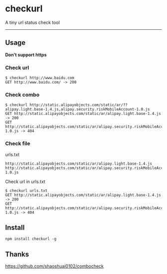 # checkurl

A tiny url status check tool

---


## Usage

**Don't support https**

### Check url

```
$ checkurl http://www.baidu.com
GET http://www.baidu.com/ -> 200
```

### Check combo

```
$ checkurl http://static.alipayobjects.com/static/ar/??alipay.light.base-1.4.js,alipay.security.riskMobileAccount-1.0.js
GET http://static.alipayobjects.com/static/ar/alipay.light.base-1.4.js -> 200
GET http://static.alipayobjects.com/static/ar/alipay.security.riskMobileAccount-1.0.js -> 404
```

### Check file

urls.txt

```
http://static.alipayobjects.com/static/ar/alipay.light.base-1.4.js
http://static.alipayobjects.com/static/ar/alipay.security.riskMobileAccount-1.0.js
```

Check url in urls.txt

```
$ checkurl urls.txt
GET http://static.alipayobjects.com/static/ar/alipay.light.base-1.4.js -> 200
GET http://static.alipayobjects.com/static/ar/alipay.security.riskMobileAccount-1.0.js -> 404
```

## Install

```
npm install checkurl -g
```

## Thanks

https://github.com/shaoshuai0102/combocheck